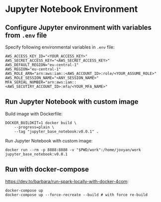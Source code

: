 # Jupyter Notebook Environment

## Configure Jupyter environment with variables from `.env` file

Specify following environmental variables in `.env` file:

```shell
AWS_ACCESS_KEY_ID="<YOUR_ACCESS_KEY>"
AWS_SECRET_ACCESS_KEY="<AWS_SECRET_ACCESS_KEY>"
AWS_DEFAULT_REGION="eu-central-1"
AWS_REGION="eu-central-1"
AWS_ROLE_ARN="arn:aws:iam::<AWS_ACCOUNT_ID>:role/<YOUR_ASSUME_ROLE>"
AWS_ROLE_SESSION_NAME="<ANY_SESSION_NAME>"
MFA_SERIAL_NUMBER="arn:aws:iam::<AWS_SECUTIRY_ACCOUNT_ID>:mfa/<YOUR_MFA_NAME>"
```

## Run Jupyter Notebook with custom image

Build image with Dockerfile:

```shell
DOCKER_BUILDKIT=1 docker build \
    --progress=plain \
    --tag "jupyter_base_notebook:v0.0.1" .
```

Run Jupyter Notebook with custom image:

```shell
docker run --rm -p 8888:8888 -v "$PWD/work":/home/jovyan/work jupyter_base_notebook:v0.0.1
```

## Run with docker-compose

<https://dev.to/barbara/run-spark-locally-with-docker-4com>:

```shell
docker-compose up
docker-compose up --force-recreate --build # with force re-build
```
